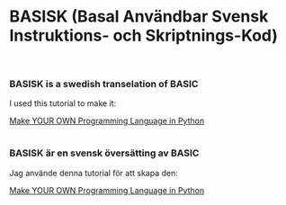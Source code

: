 <h1>BASISK (Basal Användbar Svensk Instruktions- och Skriptnings-Kod)</h1>
<br>
<h3>BASISK is a swedish transelation of BASIC</h3>
<p>I used this tutorial to make it:</p>
<a href="https://www.youtube.com/playlist?list=PLZQftyCk7_SdoVexSmwy_tBgs7P0b97yD">Make YOUR OWN Programming Language in Python</a>
<h1></h1>
<h3>BASISK är en svensk översätting av BASIC</h3>
<p>Jag använde denna tutorial för att skapa den:</p>
<a href="https://www.youtube.com/playlist?list=PLZQftyCk7_SdoVexSmwy_tBgs7P0b97yD">Make YOUR OWN Programming Language in Python</a>

